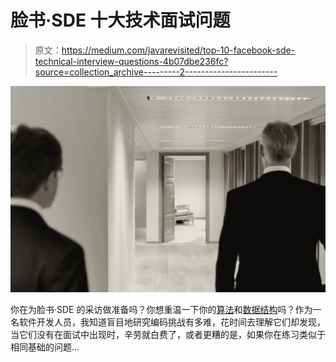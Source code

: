# 脸书·SDE 十大技术面试问题

> 原文：<https://medium.com/javarevisited/top-10-facebook-sde-technical-interview-questions-4b07dbe236fc?source=collection_archive---------2----------------------->

![](img/9a68ff96a81fe23e2e73ba0802740400.png)

你在为脸书·SDE 的采访做准备吗？你想重温一下你的[算法](/hackernoon/10-data-structure-algorithms-and-programming-courses-to-crack-any-coding-interview-e1c50b30b927?source=user_profile---------8-----------------------)和[数据结构](/javarevisited/50-data-structure-and-algorithms-interview-questions-for-programmers-b4b1ac61f5b0)吗？作为一名软件开发人员，我知道盲目地研究编码挑战有多难，花时间去理解它们却发现，当它们没有在面试中出现时，辛劳就白费了，或者更糟的是，如果你在练习类似于相同基础的问题…